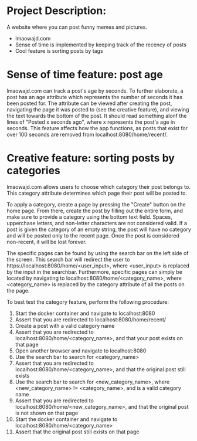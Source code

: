 # Project Description:
A website where you can post funny memes and pictures.
- lmaowajd.com
- Sense of time is implemented by keeping track of the recency of posts
- Cool feature is sorting posts by tags

# Sense of time feature: post age
lmaowajd.com can track a post's age by seconds. To further elaborate, a post has an age attribute which represents the number of seconds it has been posted for. The attribute can be viewed after creating the post, navigating the page it was posted to (see the creative feature), and viewing the text towards the bottom of the post. It should read something alonf the lines of "Posted x seconds ago", where x represents the post's age in seconds. This feature affects how the app functions, as posts that exist for over 100 seconds are removed from localhost:8080/home/recent/.

# Creative feature: sorting posts by categories
lmaowajd.com allows users to choose which category their post belongs to. This category attribute determines which page their post will be posted to. 

To apply a category, create a page by pressing the "Create" button on the home page. From there, create the post by filling out the entire form, and make sure to provide a category using the bottom text field. Spaces, upperchase letters, and non-letter characters are not considered valid. If a post is given the category of an empty string, the post will have no category and will be posted only to the recent page. Once the post is considered non-recent, it will be lost forever. 

The specific pages can be found by using the search bar on the left side of the screen. This search bar will redirect the user to https://localhost:8080/home/<user_input>, where <user_input> is replaced by the input in the searchbar. Furthermore, specific pages can simply be located by navigating to localhost:8080/home/<category_name>, where <category_name> is replaced by the category attribute of all the posts on the page.

To best test the category feature, perform the following procedure:

1) Start the docker container and navigate to localhost:8080
2) Assert that you are redirected to localhost:8080/home/recent/
3) Create a post with a valid category name
4) Assert that you are redirected to localhost:8080/home/<category_name>, and that your post exists on that page
5) Open another browser and navigate to localhost:8080
6) Use the search bar to search for <category_name>
7) Assert that you are redirected to localhost:8080/home/<category_name>, and that the original post still exists
8) Use the search bar to search for <new_category_name>, where <new_category_name> != <category_name>, and is a valid category name
9) Assert that you are redirected to localhost:8080/home/<new_category_name>, and that the original post is not shown on that page
10) Start the docker container and navigate to localhost:8080/home/<category_name>
11) Assert that the original post still exists on that page
